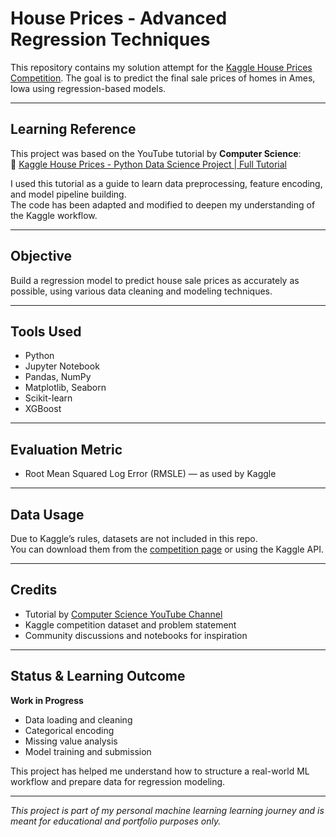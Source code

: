 #  House Prices - Advanced Regression Techniques

This repository contains my solution attempt for the [Kaggle House Prices Competition](https://www.kaggle.com/c/house-prices-advanced-regression-techniques). The goal is to predict the final sale prices of homes in Ames, Iowa using regression-based models.

---

##  Learning Reference

This project was based on the YouTube tutorial by **Computer Science**:  
🔗 [Kaggle House Prices - Python Data Science Project | Full Tutorial](https://www.youtube.com/watch?v=BV03sQ0srcU)

I used this tutorial as a guide to learn data preprocessing, feature encoding, and model pipeline building.  
The code has been adapted and modified to deepen my understanding of the Kaggle workflow.

---

##  Objective

Build a regression model to predict house sale prices as accurately as possible, using various data cleaning and modeling techniques.

---

##  Tools Used

- Python
- Jupyter Notebook 
- Pandas, NumPy
- Matplotlib, Seaborn
- Scikit-learn 
- XGBoost



---

##  Evaluation Metric

- Root Mean Squared Log Error (RMSLE) — as used by Kaggle

---

##  Data Usage

Due to Kaggle’s rules, datasets are not included in this repo.  
You can download them from the [competition page](https://www.kaggle.com/c/house-prices-advanced-regression-techniques/data) or using the Kaggle API.

---

##  Credits

- Tutorial by [Computer Science YouTube Channel](https://www.youtube.com/@ComputerScienceAI)
- Kaggle competition dataset and problem statement
- Community discussions and notebooks for inspiration

---

##  Status & Learning Outcome

 **Work in Progress**

-  Data loading and cleaning
-  Categorical encoding
-  Missing value analysis
-  Model training and submission

This project has helped me understand how to structure a real-world ML workflow and prepare data for regression modeling.

---

 *This project is part of my personal machine learning learning journey and is meant for educational and portfolio purposes only.*


